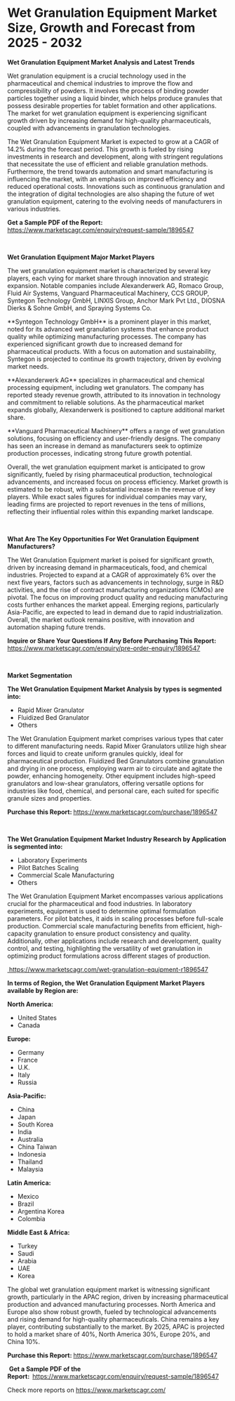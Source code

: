 <p><h1>Wet Granulation Equipment Market Size, Growth and Forecast from 2025 - 2032</h1></p><p><strong>Wet Granulation Equipment Market Analysis and Latest Trends</strong></p>
<p><p>Wet granulation equipment is a crucial technology used in the pharmaceutical and chemical industries to improve the flow and compressibility of powders. It involves the process of binding powder particles together using a liquid binder, which helps produce granules that possess desirable properties for tablet formation and other applications. The market for wet granulation equipment is experiencing significant growth driven by increasing demand for high-quality pharmaceuticals, coupled with advancements in granulation technologies.</p><p>The Wet Granulation Equipment Market is expected to grow at a CAGR of 14.2% during the forecast period. This growth is fueled by rising investments in research and development, along with stringent regulations that necessitate the use of efficient and reliable granulation methods. Furthermore, the trend towards automation and smart manufacturing is influencing the market, with an emphasis on improved efficiency and reduced operational costs. Innovations such as continuous granulation and the integration of digital technologies are also shaping the future of wet granulation equipment, catering to the evolving needs of manufacturers in various industries.</p></p>
<p><strong>Get a Sample PDF of the Report:&nbsp;</strong> <a href="https://www.marketscagr.com/enquiry/request-sample/1896547?utm_campaign=2992&utm_medium=2&utm_source=Github&utm_content=ia&utm_term=10042025&utm_id=wet-granulation-equipment">https://www.marketscagr.com/enquiry/request-sample/1896547</a></p>
<p>&nbsp;</p>
<p><strong>Wet Granulation Equipment Major Market Players</strong></p>
<p><p>The wet granulation equipment market is characterized by several key players, each vying for market share through innovation and strategic expansion. Notable companies include Alexanderwerk AG, Romaco Group, Fluid Air Systems, Vanguard Pharmaceutical Machinery, CCS GROUP, Syntegon Technology GmbH, LINXIS Group, Anchor Mark Pvt Ltd., DIOSNA Dierks & Sohne GmbH, and Spraying Systems Co.</p><p>**Syntegon Technology GmbH** is a prominent player in this market, noted for its advanced wet granulation systems that enhance product quality while optimizing manufacturing processes. The company has experienced significant growth due to increased demand for pharmaceutical products. With a focus on automation and sustainability, Syntegon is projected to continue its growth trajectory, driven by evolving market needs.</p><p>**Alexanderwerk AG** specializes in pharmaceutical and chemical processing equipment, including wet granulators. The company has reported steady revenue growth, attributed to its innovation in technology and commitment to reliable solutions. As the pharmaceutical market expands globally, Alexanderwerk is positioned to capture additional market share.</p><p>**Vanguard Pharmaceutical Machinery** offers a range of wet granulation solutions, focusing on efficiency and user-friendly designs. The company has seen an increase in demand as manufacturers seek to optimize production processes, indicating strong future growth potential.</p><p>Overall, the wet granulation equipment market is anticipated to grow significantly, fueled by rising pharmaceutical production, technological advancements, and increased focus on process efficiency. Market growth is estimated to be robust, with a substantial increase in the revenue of key players. While exact sales figures for individual companies may vary, leading firms are projected to report revenues in the tens of millions, reflecting their influential roles within this expanding market landscape.</p></p>
<p>&nbsp;</p>
<p><strong>What Are The Key Opportunities For Wet Granulation Equipment Manufacturers?</strong></p>
<p><p>The Wet Granulation Equipment market is poised for significant growth, driven by increasing demand in pharmaceuticals, food, and chemical industries. Projected to expand at a CAGR of approximately 6% over the next five years, factors such as advancements in technology, surge in R&D activities, and the rise of contract manufacturing organizations (CMOs) are pivotal. The focus on improving product quality and reducing manufacturing costs further enhances the market appeal. Emerging regions, particularly Asia-Pacific, are expected to lead in demand due to rapid industrialization. Overall, the market outlook remains positive, with innovation and automation shaping future trends.</p></p>
<p><strong>Inquire or Share Your Questions If Any Before Purchasing This Report:</strong> <a href="https://www.marketscagr.com/enquiry/pre-order-enquiry/1896547?utm_campaign=2992&utm_medium=2&utm_source=Github&utm_content=ia&utm_term=10042025&utm_id=wet-granulation-equipment">https://www.marketscagr.com/enquiry/pre-order-enquiry/1896547</a></p>
<p>&nbsp;</p>
<p><strong>Market Segmentation</strong></p>
<p><strong>The Wet Granulation Equipment Market Analysis by types is segmented into:</strong></p>
<p><ul><li>Rapid Mixer Granulator</li><li>Fluidized Bed Granulator</li><li>Others</li></ul></p>
<p><p>The Wet Granulation Equipment market comprises various types that cater to different manufacturing needs. Rapid Mixer Granulators utilize high shear forces and liquid to create uniform granules quickly, ideal for pharmaceutical production. Fluidized Bed Granulators combine granulation and drying in one process, employing warm air to circulate and agitate the powder, enhancing homogeneity. Other equipment includes high-speed granulators and low-shear granulators, offering versatile options for industries like food, chemical, and personal care, each suited for specific granule sizes and properties.</p></p>
<p><strong>Purchase this Report:&nbsp;</strong><a href="https://www.marketscagr.com/purchase/1896547?utm_campaign=2992&utm_medium=2&utm_source=Github&utm_content=ia&utm_term=10042025&utm_id=wet-granulation-equipment">https://www.marketscagr.com/purchase/1896547</a></p>
<p>&nbsp;</p>
<p><strong>The Wet Granulation Equipment Market Industry Research by Application is segmented into:</strong></p>
<p><ul><li>Laboratory Experiments</li><li>Pilot Batches Scaling</li><li>Commercial Scale Manufacturing</li><li>Others</li></ul></p>
<p><p>The Wet Granulation Equipment Market encompasses various applications crucial for the pharmaceutical and food industries. In laboratory experiments, equipment is used to determine optimal formulation parameters. For pilot batches, it aids in scaling processes before full-scale production. Commercial scale manufacturing benefits from efficient, high-capacity granulation to ensure product consistency and quality. Additionally, other applications include research and development, quality control, and testing, highlighting the versatility of wet granulation in optimizing product formulations across different stages of production.</p></p>
<p><a href="https://www.marketscagr.com/wet-granulation-equipment-r1896547?utm_campaign=2992&utm_medium=2&utm_source=Github&utm_content=ia&utm_term=10042025&utm_id=wet-granulation-equipment">&nbsp;https://www.marketscagr.com/wet-granulation-equipment-r1896547</a></p>
<p><strong>In terms of Region, the Wet Granulation Equipment Market Players available by Region are:</strong></p>
<p>
    <p> <strong> North America: </strong>
        <ul>
            <li>United States</li>
            <li>Canada</li>
        </ul>
        </p> 
    <p> <strong> Europe: </strong>
        <ul>
            <li>Germany</li>
            <li>France</li>
            <li>U.K.</li>
            <li>Italy</li>
            <li>Russia</li>
        </ul>
        </p> 
    <p> <strong> Asia-Pacific: </strong>
        <ul>
            <li>China</li>
            <li>Japan</li>
            <li>South Korea</li>
            <li>India</li>
            <li>Australia</li>
            <li>China Taiwan</li>
            <li>Indonesia</li>
            <li>Thailand</li>
            <li>Malaysia</li>
        </ul>
        </p> 
    <p> <strong> Latin America: </strong>
        <ul>
            <li>Mexico</li>
            <li>Brazil</li>
            <li>Argentina Korea</li>
            <li>Colombia</li>
        </ul>
        </p> 
    <p> <strong> Middle East & Africa: </strong>
        <ul>
            <li>Turkey</li>
            <li>Saudi</li>
            <li>Arabia</li>
            <li>UAE</li>
            <li>Korea</li>
        </ul>
    </p>
    </p>
<p><p>The global wet granulation equipment market is witnessing significant growth, particularly in the APAC region, driven by increasing pharmaceutical production and advanced manufacturing processes. North America and Europe also show robust growth, fueled by technological advancements and rising demand for high-quality pharmaceuticals. China remains a key player, contributing substantially to the market. By 2025, APAC is projected to hold a market share of 40%, North America 30%, Europe 20%, and China 10%.</p></p>
<p><strong>Purchase this Report: </strong><a href="https://www.marketscagr.com/purchase/1896547?utm_campaign=2992&utm_medium=2&utm_source=Github&utm_content=ia&utm_term=10042025&utm_id=wet-granulation-equipment">https://www.marketscagr.com/purchase/1896547</a></p>
<p>&nbsp;<strong>Get a Sample PDF of the Report:&nbsp;&nbsp;</strong><a href="https://www.marketscagr.com/enquiry/request-sample/1896547?utm_campaign=2992&utm_medium=2&utm_source=Github&utm_content=ia&utm_term=10042025&utm_id=wet-granulation-equipment">https://www.marketscagr.com/enquiry/request-sample/1896547</a></p>
<p><strong></strong></p>
<p>Check more reports on <a href="https://www.marketscagr.com/?utm_campaign=2992&utm_medium=2&utm_source=Github&utm_content=ia&utm_term=10042025&utm_id=wet-granulation-equipment">https://www.marketscagr.com/</a></p>